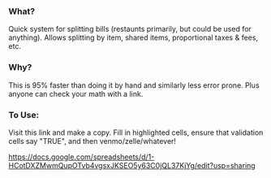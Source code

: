 ### What? 
Quick system for splitting bills (restaunts primarily, but could be used for anything). Allows splitting by item, shared items, proportional taxes & fees, etc. 

### Why?
This is 95% faster than doing it by hand and similarly less error prone. Plus anyone can check your math with a link. 

### To Use:
Visit this link and make a copy. Fill in highlighted cells, ensure that validation cells say "TRUE", and then venmo/zelle/whatever!

https://docs.google.com/spreadsheets/d/1-HCotDXZMwmQupOTvb4vgsxJKSEO5y63C0jQL37KjYg/edit?usp=sharing
